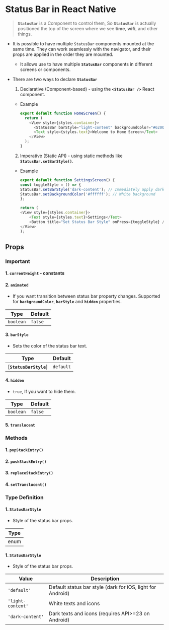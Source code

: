 # Status Bar in React Native

> **`StatusBar`** is a Component to control them, So **`StatusBar`** is actually positioned the top of the screen where we see **time**, **wifi**, and other things.

- It is possible to have multiple `StatusBar` components mounted at the same time. They can work seamlessly with the navigator, and their props are applied in the order they are mounted.

  - It allows use to have multiple **`StatusBar`** components in different screens or components.

- There are two ways to declare **`StatusBar`**

  1. Declarative (Component-based) - using the **`<StatusBar />`** React component.

  - Example

    ```ts
    export default function HomeScreen() {
      return (
        <View style={styles.container}>
          <StatusBar barStyle="light-content" backgroundColor="#6200EE" />
          <Text style={styles.text}>Welcome to Home Screen</Text>
        </View>
      );
    }
    ```

  2. Imperative (Static API) - using static methods like **`StatusBar.setBarStyle()`**.

  - Example

    ```ts
    export default function SettingsScreen() {
    const toggleStyle = () => {
    StatusBar.setBarStyle('dark-content'); // Immediately apply dark status bar
    StatusBar.setBackgroundColor('#ffffff'); // White background
    };

    return (
    <View style={styles.container}>
        <Text style={styles.text}>Settings</Text>
        <Button title="Set Status Bar Style" onPress={toggleStyle} />
    </View>
    );
    ```

## Props

### Important

#### 1. `currentHeight` - constants

#### 2. `animated`

- If you want transition between status bar property changes. Supported for **`backgroundColor`**, **`barStyle`** and **`hidden`** properties.

| Type      | Default |
| --------- | ------- |
| `boolean` | `false` |

#### 3. `barStyle`

- Sets the color of the status bar text.

| Type                   | Default   |
| ---------------------- | --------- |
| [**`StatusBarStyle`**] | `default` |

#### 4. `hidden`

- `true`, If you want to hide them.

| Type      | Default |
| --------- | ------- |
| `boolean` | `false` |

#### 5. `translucent`

### Methods

#### 1. `popStackEntry()`

#### 2. `pushStackEntry()`

#### 3. `replaceStackEntry()`

#### 4. `setTranslucent()`

### Type Definition

#### 1. `StatusBarStyle`

- Style of the status bar props.

| Type |
| ---- |
| enum |

#### 1. `StatusBarStyle`

- Style of the status bar props.

| Value             | Description                                                |
| ----------------- | ---------------------------------------------------------- |
| `'default'`       | Default status bar style (dark for iOS, light for Android) |
| `'light-content'` | White texts and icons                                      |
| `'dark-content'`  | Dark texts and icons (requires API>=23 on Android)         |
